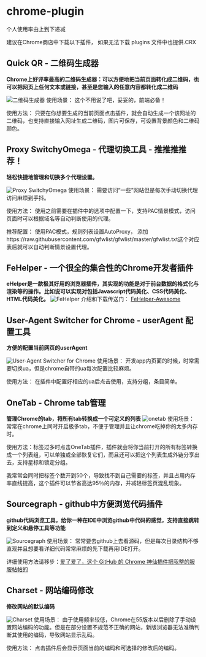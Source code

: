 # chrome-plugin
个人使用率由上到下递减

建议在Chrome商店中下载以下插件， 如果无法下载 plugins 文件中也提供.CRX

## Quick QR - 二维码生成器
**Chrome上好评率最高的二维码生成器：可以方便地把当前页面转化成二维码，也可以把网页上任何文本或链接，甚至是您输入的任意内容都转化成二维码**

![二维码生成器](https://user-gold-cdn.xitu.io/2020/2/28/1708a643c8a633cf?w=988&h=632&f=png&s=75548)
使用场景： 这个不用说了吧，妥妥的，前端必备！

使用方法： 只要在你想要生成的当前页面点击插件，就会自动生成一个该网址的二维码，也支持直接输入网址生成二维码，图片可保存，可设置背景颜色和二维码颜色。

## Proxy SwitchyOmega - 代理切换工具 - 推推推推荐！
**轻松快捷地管理和切换多个代理设置。**

![Proxy SwitchyOmega](https://user-gold-cdn.xitu.io/2020/2/28/1708a63b79498ef6?w=843&h=410&f=png&s=27616)
使用场景： 需要访问“一些”网站但是每次手动切换代理访问麻烦到手抖。

使用方法： 使用之前需要在插件中的选项中配置一下，支持PAC情景模式，访问页面时可以根据域名等自动判断使用的代理。

推荐配置： 使用PAC模式，规则列表设置AutoProxy， 添加https://raw.githubusercontent.com/gfwlist/gfwlist/master/gfwlist.txt这个对应表后就可以自动判断情景设置代理。

## FeHelper - 一个很全的集合性的Chrome开发者插件
**eHelper是一款极其好用的浏览器插件，其实现的功能是对于前台数据的格式化与渲染等的操作。比如说可以实现对包括Javascript代码美化、CSS代码美化、HTML代码美化。**
![FeHelper](https://user-gold-cdn.xitu.io/2020/2/28/1708a58feb3a0c80?w=909&h=485&f=png&s=52615)
介绍和下载传送门： [FeHelper-Awesome](https://www.baidufe.com/fehelper/index/index.html)


## User-Agent Switcher for Chrome - userAgent 配置工具
**方便的配置当前网页的userAgent**

![User-Agent Switcher for Chrome](https://user-gold-cdn.xitu.io/2020/2/28/1708a65618c89e28?w=754&h=274&f=png&s=15626)
使用场景： 开发app内页面的时候，时常需要切换ua，但是chrome自带的ua每次配置比较麻烦。

使用方法： 在插件中配置好相应的ua后点击使用，支持分组，条目简单。

## OneTab - Chrome tab管理
**管理Chrome的tab，将所有tab转换成一个可定义的列表** 
![onetab](https://user-gold-cdn.xitu.io/2020/2/28/17089b05e7253c7d?w=402&h=164&f=png&s=8953)
使用场景： 常常在chrome上同时开启极多tab，不便于管理并且让chrome吃掉你的太多内存时。

使用方法：标签过多时点击OneTab插件，插件就会将你当前打开的所有标签转换成一个列表组，可以单独或全部恢复它们，而且还可以把这个列表生成外链分享出去，支持星标和锁定分组。

我常常会同时把标签个数开到50个，导致找不到自己需要的标签，并且占用内存率直线提高，这个插件可以节省高达95％的内存，并减轻标签页混乱现象。


## Sourcegraph - github中方便浏览代码插件
**github代码浏览工具，给你一种在IDE中浏览github中代码的感觉，支持直接跳转到定义和悬停工具等功能**

![Sourcegraph](https://user-gold-cdn.xitu.io/2020/2/28/1708a6727ea6040c?w=1853&h=802&f=png&s=63110)
使用场景： 常常要去github上去看源码，但是每次目录结构不够直观并且想要看详细代码常常麻烦的先下载再用IDE打开。

详细使用方法请移步：[爱了爱了，这个 GitHub 的 Chrome 神仙插件把我整的服服帖帖的](https://zhuanlan.zhihu.com/p/108088403)

## Charset - 网站编码修改
**修改网站的默认编码**

![Charset](https://user-gold-cdn.xitu.io/2020/2/28/1708a68650ccf204?w=892&h=433&f=png&s=34677)
使用场景： 由于使用频率较低，Chrome在55版本以后删除了手动设置网站编码的功能。但是在部分设置不规范不正确的网站，新版浏览器无法准确判断其使用的编码，导致网站显示乱码。

使用方法： 点击插件后会显示页面当前的编码和可选择的修改后的编码。



